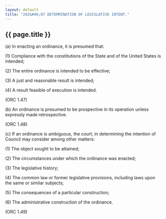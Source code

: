 ```yaml
---
layout: default 
title: "202&#46;07 DETERMINATION OF LEGISLATIVE INTENT."
---
```


{{ page.title }}
----------------

​(a) In enacting an ordinance, it is presumed that:

​(1) Compliance with the constitutions of the State and of the United
States is intended;

​(2) The entire ordinance is intended to be effective;

​(3) A just and reasonable result is intended;

​(4) A result feasible of execution is intended.

(ORC 1.47)

​(b) An ordinance is presumed to be prospective in its operation unless
expressly made retrospective.

(ORC 1.48)

​(c) If an ordinance is ambiguous, the court, in determining the
intention of Council may consider among other matters:

​(1) The object sought to be attained;

​(2) The circumstances under which the ordinance was enacted;

​(3) The legislative history;

​(4) The common law or former legislative provisions, including laws
upon the same or similar subjects;

​(5) The consequences of a particular construction;

​(6) The administrative construction of the ordinance.

(ORC 1.49)
